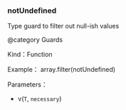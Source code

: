 
### notUndefined


Type guard to filter out null-ish values

@category Guards


Kind：Function


Example：
array.filter(notUndefined)


Parameters：

- v(`T`, `necessary`) 

